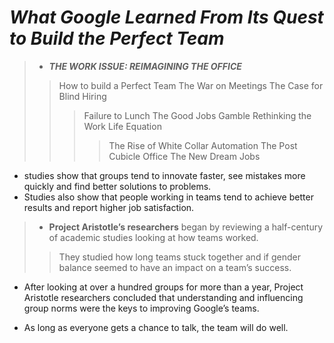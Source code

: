 # _What Google Learned From Its Quest to Build the Perfect Team_

>- ***THE WORK ISSUE: REIMAGINING THE OFFICE***
>> How to build a Perfect Team
>> The War on Meetings
>> The Case for Blind Hiring
>>> Failure to Lunch
>>> The Good Jobs Gamble
>>> Rethinking the Work Life Equation
>>>> The Rise of White Collar Automation
>>>> The Post Cubicle Office
>>>> The New Dream Jobs

- studies show that groups tend to innovate faster, see mistakes more quickly and find better solutions to problems.
-  Studies also show that people working in teams tend to achieve better results and report higher job satisfaction.
>- **Project Aristotle’s researchers** began by reviewing a half-century of academic studies looking at how teams worked.
>> They studied how long teams stuck together and if gender balance seemed to have an impact on a team’s success.
* After looking at over a hundred groups for more than a year, Project Aristotle researchers concluded that understanding and influencing group norms were the keys to improving Google’s teams.
- As long as everyone gets a chance to talk, the team will do well.
